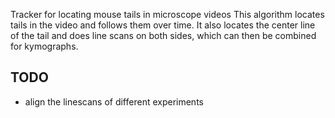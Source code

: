 Tracker for locating mouse tails in microscope videos
This algorithm locates tails in the video and follows them over time.
It also locates the center line of the tail and does line scans on both sides,
which can then be combined for kymographs.


TODO
----
* align the linescans of different experiments
